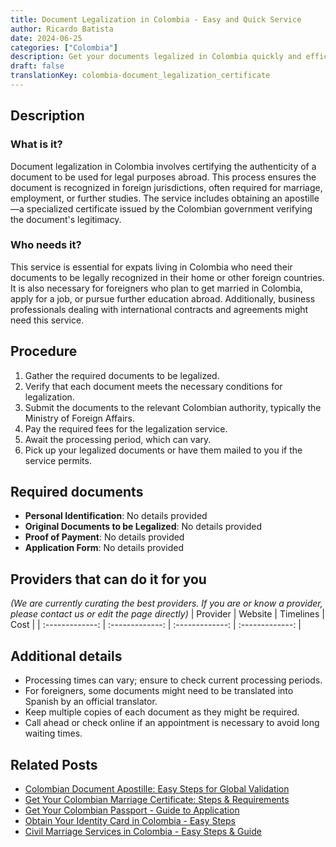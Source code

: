 ```yaml
---
title: Document Legalization in Colombia - Easy and Quick Service
author: Ricardo Batista
date: 2024-06-25
categories: ["Colombia"]
description: Get your documents legalized in Colombia quickly and efficiently. Ideal for expats and international purposes.
draft: false
translationKey: colombia-document_legalization_certificate
---
```


## Description
### What is it?
Document legalization in Colombia involves certifying the authenticity of a document to be used for legal purposes abroad. This process ensures the document is recognized in foreign jurisdictions, often required for marriage, employment, or further studies. The service includes obtaining an apostille—a specialized certificate issued by the Colombian government verifying the document's legitimacy.

### Who needs it?
This service is essential for expats living in Colombia who need their documents to be legally recognized in their home or other foreign countries. It is also necessary for foreigners who plan to get married in Colombia, apply for a job, or pursue further education abroad. Additionally, business professionals dealing with international contracts and agreements might need this service.

## Procedure

1. Gather the required documents to be legalized.
2. Verify that each document meets the necessary conditions for legalization.
3. Submit the documents to the relevant Colombian authority, typically the Ministry of Foreign Affairs.
4. Pay the required fees for the legalization service.
5. Await the processing period, which can vary.
6. Pick up your legalized documents or have them mailed to you if the service permits.


## Required documents

- **Personal Identification**: No details provided
- **Original Documents to be Legalized**: No details provided
- **Proof of Payment**: No details provided
- **Application Form**: No details provided


## Providers that can do it for you
_(We are currently curating the best providers. If you are or know a provider, please contact us or edit the page directly)_
| Provider        |     Website     |     Timelines    |       Cost      |
| :-------------: | :-------------: |  :-------------: | :-------------: |

## Additional details

- Processing times can vary; ensure to check current processing periods.
- For foreigners, some documents might need to be translated into Spanish by an official translator.
- Keep multiple copies of each document as they might be required.
- Call ahead or check online if an appointment is necessary to avoid long waiting times.




## Related Posts

- [Colombian Document Apostille: Easy Steps for Global Validation](https://tramitit.com/guides/colombia/document_apostille_request/)
- [Get Your Colombian Marriage Certificate: Steps & Requirements](https://tramitit.com/guides/colombia/marriage_certificate/)
- [Get Your Colombian Passport - Guide to Application](https://tramitit.com/guides/colombia/colombian_passport/)
- [Obtain Your Identity Card in Colombia - Easy Steps](https://tramitit.com/guides/colombia/identity_card_issuance/)
- [Civil Marriage Services in Colombia - Easy Steps & Guide](https://tramitit.com/guides/colombia/civil_marriage/)